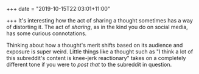 +++
date = "2019-10-15T22:03:01+11:00"

+++
It's interesting how the act of sharing a thought sometimes has a way of distorting it. The act of _sharing_, as in the kind you do on social media, has some curious connotations.

Thinking about how a thought's merit shifts based on its audience and exposure is super weird. Little things like a thought such as "I think a lot of this subreddit's content is knee-jerk reactionary" takes on a completely different tone if you were to _post that_ to the subreddit in question.